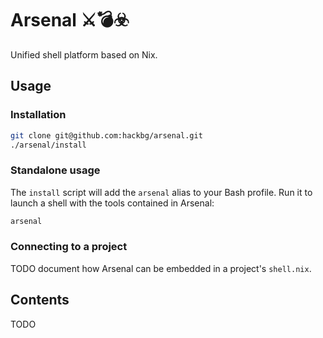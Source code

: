 # Arsenal ⚔️💣☣️

Unified shell platform based on Nix.

## Usage

### Installation

```bash
git clone git@github.com:hackbg/arsenal.git
./arsenal/install
```

### Standalone usage

The `install` script will add the `arsenal` alias to your Bash profile.
Run it to launch a shell with the tools contained in Arsenal:

```bash
arsenal
```

### Connecting to a project

TODO document how Arsenal can be embedded in a project's `shell.nix`.

## Contents

TODO
